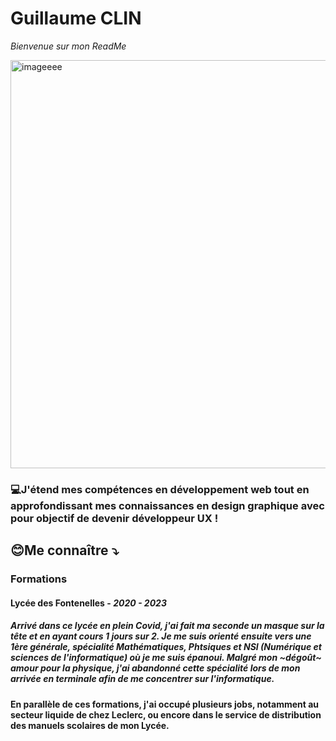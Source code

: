 # Guillaume CLIN 
*Bienvenue sur mon ReadMe*


<img width="653" alt="imageeee" src="https://github.com/user-attachments/assets/88c94643-6836-46a5-8006-b8e180d493e4">



### 💻J'étend mes compétences en développement web tout en approfondissant mes connaissances en design graphique avec pour objectif de devenir développeur UX !

## 😊Me connaître ⤵️
### Formations
#### Lycée des Fontenelles - *2020 - 2023*
##### Arrivé dans ce lycée en plein Covid, j'ai fait ma seconde un masque sur la tête et en ayant cours 1 jours sur 2. Je me suis orienté ensuite vers une 1ère générale, spécialité Mathématiques, Phtsiques et NSI (Numérique et sciences de l'informatique) où je me suis épanoui. Malgré mon ~dégoût~ amour pour la physique, j'ai abandonné cette spécialité lors de mon arrivée en terminale afin de me concentrer sur l'informatique.

#### En parallèle de ces formations, j'ai occupé plusieurs jobs, notamment au secteur liquide de chez Leclerc, ou encore dans le service de distribution des manuels scolaires de mon Lycée.

 
